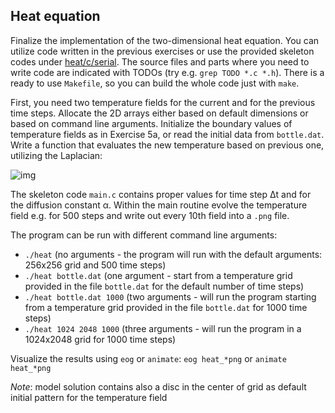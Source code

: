 ## Heat equation

Finalize the implementation of the two-dimensional heat equation. You can utilize code written in the previous exercises or use the provided skeleton codes under [heat/c/serial](.). The source files and parts where you need to write code are indicated with TODOs (try e.g. `grep TODO *.c *.h`). There is a ready to use `Makefile`, so you can build the whole code just with `make`.

First, you need two temperature fields for the current and for the previous time steps. Allocate the 2D arrays either based on default dimensions or based on command line arguments. Initialize the boundary values of temperature fields as in Exercise 5a, or read the initial data from `bottle.dat`. Write a function that evaluates the new temperature based on previous one, utilizing the Laplacian:

<!-- Equation
u^{m+1}(i,j) = u^m(i,j) + \Delta t \alpha \nabla^2 u^m(i,j)
-->
![img](http://quicklatex.com/cache3/9e/ql_9eb7ce5f3d5eccd6cfc1ff5638bf199e_l3.png)

The skeleton code `main.c` contains proper values for time step Δt and for the diffusion constant α. Within the main routine evolve the temperature field e.g. for 500 steps and write out every 10th field into a `.png` file.

The program can be run with different command line arguments:

- `./heat` (no arguments - the program will run with the default arguments: 256x256 grid and 500 time steps)
- `./heat bottle.dat` (one argument - start from a temperature grid provided in the file `bottle.dat` for the default number of time steps)
- `./heat bottle.dat 1000` (two arguments - will run the program starting from a temperature grid provided in the file `bottle.dat` for 1000 time steps)
- `./heat 1024 2048 1000` (three arguments - will run the program in a 1024x2048 grid for 1000 time steps)

Visualize the results using `eog` or `animate`: `eog heat_*png` or `animate heat_*png` 

*Note*: model solution contains also a disc in the center of grid as default initial pattern for the temperature field
